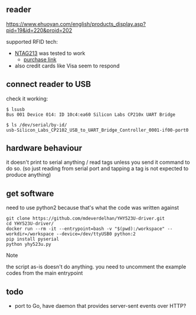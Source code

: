 reader
------

https://www.ehuoyan.com/english/products_display.asp?pid=19&id=220&proid=202

supported RFID tech:

- [NTAG213](https://www.nxp.com/products/NTAG213_215_216) was tested to work
  * [purchase link](https://www.amazon.de/-/en/gp/product/B0DSZRCPZX)
- also credit cards like Visa seem to respond



connect reader to USB
---------------------

check it working:

```console
$ lsusb
Bus 001 Device 014: ID 10c4:ea60 Silicon Labs CP210x UART Bridge

$ ls /dev/serial/by-id/
usb-Silicon_Labs_CP2102_USB_to_UART_Bridge_Controller_0001-if00-port0
```


hardware behaviour
------------------

it doesn't print to serial anything / read tags unless you send it command to do so.
(so just reading from serial port and tapping a tag is not expected to produce anything)


get software
-----------

need to use python2 because that's what the code was written against

```shell
git clone https://github.com/mdeverdelhan/YHY523U-driver.git
cd YHY523U-driver/
docker run --rm -it --entrypoint=bash -v "$(pwd):/workspace" --workdir=/workspace --device=/dev/ttyUSB0 python:2
pip install pyserial
python yhy523u.py
```

> [!NOTE]
> the script as-is doesn't do anything. you need to uncomment the example codes from the main entrypoint


todo
----

- port to Go, have daemon that provides server-sent events over HTTP?

